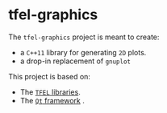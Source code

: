 # tfel-graphics

The `tfel-graphics` project is meant to create:

- a `C++11` library for generating `2D` plots.
- a drop-in replacement of `gnuplot`

This project is based on:

- The [`TFEL` libraries](http://tfel.sourceforge.net).
- The [`Qt` framework](https://www.qt.io/) .


